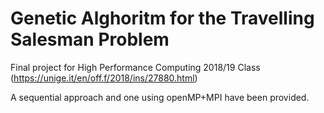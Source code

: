 # Genetic Alghoritm for the Travelling Salesman Problem
Final project for High Performance Computing 2018/19 Class (https://unige.it/en/off.f/2018/ins/27880.html)

A sequential approach and one using openMP+MPI have been provided.
